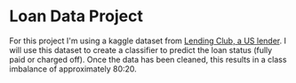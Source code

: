 # Loan Data Project

For this project I'm using a kaggle dataset from [Lending Club, a US lender](https://www.kaggle.com/wendykan/lending-club-loan-data). I will use this dataset to create a classifier to predict the loan status (fully paid or charged off). Once the data has been cleaned, this results in a class imbalance of approximately 80:20.
